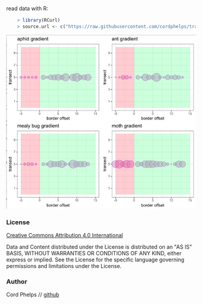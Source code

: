 



#
read data with R:

```R
	> library(RCurl)
	> source.url <- c("https://raw.githubusercontent.com/cordphelps/transect/master/hvb.csv")
```


[![screen shot](https://raw.githubusercontent.com/cordphelps/transect/master/quad.jpg)]()


### License
[Creative Commons Attribution 4.0 International](https://creativecommons.org/licenses/by/4.0/)

Data and Content distributed under the License is distributed on an "AS IS" BASIS, WITHOUT WARRANTIES OR CONDITIONS OF ANY KIND, either express or implied. See the License for the specific language governing permissions and limitations under the License.


### Author
Cord Phelps // [github](http://cordphelps.github.io)








 





